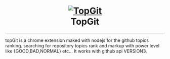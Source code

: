 <h1 align="center">
  <br>
  <a href="https://github.com/anouarbensaad/TopGit"><img src="https://i.ibb.co/3pKybyF/cover2.jpg" alt="TopGit"></a>
  <br>
  TopGit
  <br>
</h1>

***
topGit is a chrome extension maked with nodejs for the github topics ranking. searching for repository topics rank and markup with power level like {GOOD,BAD,NORMAL} etc... It works with github api VERSION3. 
